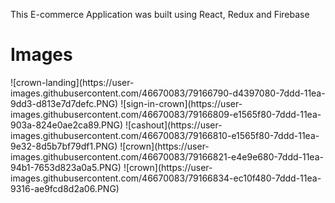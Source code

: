 This E-commerce Application was built using React, Redux and Firebase

<h1>Images</h1>
![crown-landing](https://user-images.githubusercontent.com/46670083/79166790-d4397080-7ddd-11ea-9dd3-d813e7d7defc.PNG)
![sign-in-crown](https://user-images.githubusercontent.com/46670083/79166809-e1565f80-7ddd-11ea-903a-824e0ae2ca89.PNG)
![cashout](https://user-images.githubusercontent.com/46670083/79166810-e1565f80-7ddd-11ea-9e32-8d5b7bf79df1.PNG)
![crown](https://user-images.githubusercontent.com/46670083/79166821-e4e9e680-7ddd-11ea-94b1-7653d823a0a5.PNG)
![crown](https://user-images.githubusercontent.com/46670083/79166834-ec10f480-7ddd-11ea-9316-ae9fcd8d2a06.PNG)
